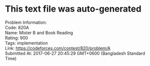 # This text file was auto-generated  
  
Problem Information:  
Code: 820A  
Name: Mister B and Book Reading  
Rating: 900  
Tags: implementation  
Link: https://codeforces.com/contest/820/problem/A  
Submitted At: 2017-06-27 20:45:29 GMT+0600 (Bangladesh Standard Time)  
